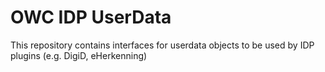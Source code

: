 # OWC IDP UserData

This repository contains interfaces for userdata objects to be used by IDP plugins (e.g. DigiD, eHerkenning)
